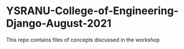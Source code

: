 # YSRANU-College-of-Engineering-Django-August-2021
This repo contains files of concepts discussed in the workshop
